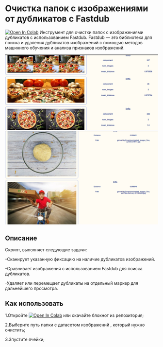 # Очистка папок с изображениями от дубликатов с Fastdub
[![Open In Colab](https://colab.research.google.com/assets/colab-badge.svg)](https://colab.research.google.com/drive/1ALurDsX6qaVWztJWjHUh2181YXjS2_fG?usp=sharing)
Инструмент для очистки папок с изображениями дубликатов с использованием Fastdub. Fastdub — это библиотека для поиска и удаления дубликатов изображений с помощью методов машинного обучения и анализа признаков изображений.

![image](https://github.com/i-saw/Cleaning_dataset_with_images/blob/main/pizza_fastdub.png)
![image](https://github.com/i-saw/Cleaning_dataset_with_images/blob/main/pizza2_fastdub.png)

## Описание
Скрипт, выполняет следующие задачи:

-Сканирует указанную фиксацию на наличие дубликатов изображений.

-Сравнивает изображения с использованием Fastdub для поиска дубликатов.

-Удаляет или перемещает дубликаты на отдельный маркер для дальнейшего просмотра.

## Как использовать
1.Откройте [![Open In Colab](https://colab.research.google.com/assets/colab-badge.svg)](https://colab.research.google.com/drive/1ALurDsX6qaVWztJWjHUh2181YXjS2_fG?usp=sharing) или скачайте блокнот из репозитория;

2.Выберите путь папки с датасетом изображений , который нужно очистить;

3.Зпустите ячейки;
